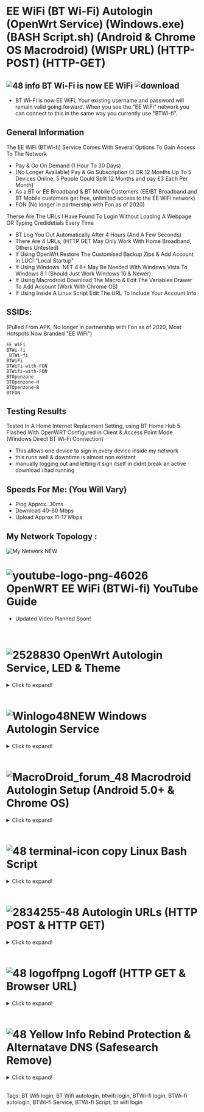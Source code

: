 # EE WiFi (BT Wi-Fi) Autologin (OpenWrt Service) (Windows.exe) (BASH Script.sh) (Android & Chrome OS Macrodroid) (WISPr URL) (HTTP-POST) (HTTP-GET)


## ![48 info](https://user-images.githubusercontent.com/11254983/166980034-691be097-a101-43bb-b44e-646f04299b87.png) BT Wi-Fi is now EE WiFi  ![download](https://github.com/aidanmacgregor/BTWi-Fi_Autologin_-_OpenWrt_Linux_ChromeOS_Android_Macrodroid_Windows.EXE/assets/11254983/196d7a5b-e3d7-415b-bf05-893b2f4f55e4) 
- BT Wi-Fi is now EE WiFi, Your existing username and password will remain valid going forward. When you see the "EE WiFi" network you can connect to this in the same way you currently use "BTWi-fi". </br>


## General Information
The EE WiFi (BTWi-fi) Service Comes With Several Options To Gain Access To The Network<br/>

- Pay & Go On Demand (1 Hour To 30 Days)
- (No Longer Available) Pay & Go Subscription (3 OR 12 Months Up To 5 Devices Online, 5 People Could Split 12 Months and pay £3 Each Per Month)
- As a BT or EE Broadband & BT Mobile Customers (EE/BT Broadband and BT Mobile customers get free, unlimited access to the EE WiFi network)
- FON (No longer in partnership with Fon as of 2020)

Therse Are The URLs I Have Found To Login Without Loading A Webpage OR Typing Credidetials Every Time<br/>

- BT Log You Out Automatically After 4 Hours (And A Few Seconds)
- There Are 4 URLs, (HTTP GET May Only Work With Home Broadband, Others Untested) 
- If Using OpenWrt Restore The Customised Backup Zips & Add Account In LUCI "Local Startup"
- If Using Windows .NET 4.6+ May Be Needed With Windows Vista To Windows 8.1 (Should Just Work Windows 10 & Newer)
- If Using Macrodroid Download The Macro & Edit The Variables Drawer To Add Account (Work With Chrome OS)
- If Using Inside A Linux Script Edit The URL To Include Your Account Info


## SSIDs:
(Pulled From APK, No longer in partnership with Fon as of 2020, Most Hotspots Now Branded "EE WiFi")
```
EE WiFi
BTWi-fi
_BTWi-fi
BTWiFi
BTWiFi-with-FON
BTWifi-with-FON
BTOpenzone
BTOpenzone-H
BTOpenzone-B
BTFON
```


## Testing Results
Tested In A Home Internet Replacment Setting, using BT Home Hub 5 Flashed With OpenWRT Configured in Client & Access Point Mode (Windows Direct BT Wi-Fi Connection)

- This allows one device to sign in every device inside my network <br/>
- this runs well & downtime is almost non existant <br/>
- manually logging out and letting it sign itself in didnt break an active download i had running


## Speeds For Me: (You Will Vary)
- Ping Approx. 30ms <br/>
- Download 40-60 Mbps <br/>
- Upload Approx 11-17 Mbps<br/>

## My Network Topology :
![My Network NEW](https://github.com/aidanmacgregor/EE_WiFi-BT_WiFi-Autologin-OpenWrt-Linux-ChromeOS-Android-Windows.EXE/assets/11254983/62d14cd3-e1a1-43cd-880b-860d3fa2d3ae)

# ![youtube-logo-png-46026](https://user-images.githubusercontent.com/11254983/164994883-0a78494e-ae24-4eee-bdbe-a165a7c7d890.png) OpenWRT EE WiFi (BTWi-fi) YouTube Guide
- Updated Video Planned Soon!
<br/>

# ![2528830](https://user-images.githubusercontent.com/11254983/164993973-1b534096-84a8-4785-bf39-ea177eea4274.png) OpenWrt Autologin Service, LED & Theme

<details>
  <summary>Click to expand!</summary><br/>
- Set Up OpenWrt With EE WiFi (BTWi-fi) & The Autologin Service, THEME & LED Service Also Availible


### ![48 info](https://user-images.githubusercontent.com/11254983/166980034-691be097-a101-43bb-b44e-646f04299b87.png) Install The tar.gz Files Using LUCI (System > Backup / Flash Firmware)
	
![Install](https://user-images.githubusercontent.com/11254983/173888569-542fbbdd-c7c9-41cf-8411-1eceed69610c.JPG)	

### Autologin Service (System > Startup)
	
![Startup (3)](https://user-images.githubusercontent.com/11254983/173452552-d591d1c8-edd6-460b-b9bf-39509da5fda1.JPG)

### Add Your Account (System > Startup > Local Startup)
	
![Local Startup (3)](https://user-images.githubusercontent.com/11254983/173452553-e6a26dde-2d85-478a-9c94-22dde81a19fc.JPG)

### ![10254536-48](https://github.com/aidanmacgregor/BTWi-Fi_Autologin_-_OpenWrt_Linux_ChromeOS_Android_Macrodroid_Windows.EXE/assets/11254983/60b4e9d1-52d9-4805-882f-16e90f6f60a4) OpenWrt Code & Downloads
    
[Login Service](https://github.com/aidanmacgregor/BTWi-Fi_Autologin_-_OpenWRT)
    
[LED Service](https://github.com/aidanmacgregor/BTWi-Fi_Autologin_-_OpenWRT/tree/main/OpenWrt%20Themes%20%26%20LED%20Service/OpenWrt%20LED%20Service)
    
[Themes](https://github.com/aidanmacgregor/BTWi-Fi_Autologin_-_OpenWRT/tree/main/OpenWrt%20Themes%20%26%20LED%20Service/OpenWrt%20Theme)
    
  </details><br/>


# ![Winlogo48NEW](https://user-images.githubusercontent.com/11254983/173395338-8a7c71f5-caf0-45e8-bb6f-0574fd4ec867.png) Windows Autologin Service

<details>
  <summary>Click to expand!</summary><br/>

- Automatic Login, Start On Boot, Always Online, Minimise System To Tray
- Works On All Windows 10 & Newer As Is
- Windows Vista, 7, 8 & 8.1 Needs .net 4.6 to be manually installed
- First Attempt At Making Windows Software

## Windows GUI
![BT Wi-Fi Windows App](https://user-images.githubusercontent.com/11254983/184173045-f6e5ce51-4128-44fb-9964-eadcf718cf71.png)
  
## ![48 info](https://user-images.githubusercontent.com/11254983/166980034-691be097-a101-43bb-b44e-646f04299b87.png) Features:
- New UI Design [[NEW v4]]
- Automatic Login To UK Wide BT Wi-Fi Hotspots
- Tray Icon Double Click To Restore & Minnimise [[NEW v5]]
- Tray Icon Will Bring Window To Front Focus [[NEW v5]]
- Close Will Minimise To Tray (Exit By Using Right Click On Tray Icon, This WONT Run The Log Out URL, If Log Out Is Needed Thet Stop Service First) [[NEW v4]]
- Tray Icon Changes (Red & Green) To Reflect Current Internet Status Status (Reccomend Dragging Moving It To always Show Next To Wi-Fi Icom) [[NEW v4]]
- Auto Run Regestery Key & Start Service At Boot Option
- Saves State & Settings Instsantly When Changing Allowing For Reboot etc... Without loosing Settings [[NEW v4]]
- Http Response Based Sucsess Check Text Box (Indicates Login Sucsess, No Bt Wi-Fi/Internet, Wrong Username OR Password/Account Type)
- BT Wi-Fi Map Link Included [[NEW v4]]
- Status Indicators For Running & Internet
- Login Count
- Logoff URL is Run On Stop Service (About 10 Second Delay On BT Side Fr Logout To Stop Internet)
- HTTP Post Request Used For Login & Logout
- Complete rewrite, import should work work visual studio [[NEW v4]]

## ![10254536-48](https://github.com/aidanmacgregor/BTWi-Fi_Autologin_-_OpenWrt_Linux_ChromeOS_Android_Macrodroid_Windows.EXE/assets/11254983/60b4e9d1-52d9-4805-882f-16e90f6f60a4) Windows Code & Downloads
[Login Service](https://github.com/aidanmacgregor/BT-Wi-Fi-Autologin-Windows)
</details><br/>


# ![MacroDroid_forum_48](https://user-images.githubusercontent.com/11254983/164982041-be7d0dd7-5c9a-4b24-a5a4-4e8f82a17bc5.png) Macrodroid Autologin Setup (Android 5.0+ & Chrome OS)
<details>
  <summary>Click to expand!</summary><br/>
- Automatic Login From An Android Device, With Alway Online, Charging Only Mode, Track The Number Of Logins & See How To Set Android Up As Wi-Fi Repeater 

## ![48 info](https://user-images.githubusercontent.com/11254983/166980034-691be097-a101-43bb-b44e-646f04299b87.png) Downoad From Play Store Template Availible In The Macrodroid Template Store!

![Screenshot_20220502-194637_MacroDroid](https://user-images.githubusercontent.com/11254983/166310061-5c8bb11f-a9ec-429a-aa6c-8796fb5f5a72.jpg)
  
## Macrodroid GUI (Edit Settings & Add Account Here)
<details>
  <summary>Click to expand!</summary><br/>
Settings & Information Here
<br/>
<br/>
	  
![3  Screenshot_20220415-230400_MacroDroid_copy_640x1422](https://user-images.githubusercontent.com/11254983/163649231-921d6e70-86e0-46d0-8064-635d2b450ab8.png) <br/>
 </details><br/>
	
## ![10254536-48](https://github.com/aidanmacgregor/BTWi-Fi_Autologin_-_OpenWrt_Linux_ChromeOS_Android_Macrodroid_Windows.EXE/assets/11254983/60b4e9d1-52d9-4805-882f-16e90f6f60a4) Android Code & Downloads

[Login Service](https://github.com/aidanmacgregor/BTWi-Fi_Autologin_-_Android_ChromeOS_Macrodroid)

   </details>	
   
   </details>
	</details><br/>


# ![48 terminal-icon copy](https://user-images.githubusercontent.com/11254983/164985283-235c64c3-415e-4cb1-8ce9-8967c23add8e.png) Linux Bash Script
<details>
  <summary>Click to expand!</summary><br/>

- This is a shell script to automate the sign in and always remain connected to EE WiFi (BTWi-fi), Designed To Be Light, Simple & fast
    
## Terminal Running
![WSL2](https://user-images.githubusercontent.com/11254983/173451001-cce58162-7475-4322-9744-fb842ce40209.JPG)

## ![10254536-48](https://github.com/aidanmacgregor/BTWi-Fi_Autologin_-_OpenWrt_Linux_ChromeOS_Android_Macrodroid_Windows.EXE/assets/11254983/60b4e9d1-52d9-4805-882f-16e90f6f60a4) Linux Code & Download
[Login Service](https://github.com/aidanmacgregor/BTWi-Fi_Autologin_-_Linux)
    
 </details><br/>


# ![2834255-48](https://github.com/aidanmacgregor/BTWi-Fi_Autologin_-_OpenWrt_Linux_ChromeOS_Android_Macrodroid_Windows.EXE/assets/11254983/58ee927b-880c-443b-84f2-1942aebbf042) Autologin URLs (HTTP POST & HTTP GET)

<details>
  <summary>Click to expand!</summary><br/>

- The RAW URLs the BT Service Uses To Login


## ![4700146-48](https://github.com/aidanmacgregor/BTWi-Fi_Autologin_-_OpenWrt_Linux_ChromeOS_Android_Macrodroid_Windows.EXE/assets/11254983/c71ee156-bd31-478b-b793-3ee025fe27e8) HTTP POST
<details>
  <summary>Click to expand!</summary><br/>

- HTTP POST URLs, These Should Work With All Account Types (EE Broadband Unknown)

### ![48 green icon](https://user-images.githubusercontent.com/11254983/164984530-03352fa6-2b61-427a-b92c-911b60fee1bb.png) Secure HTTP POST (With SSL Certificate)

(Normal Login Does NOT Work With Other DNS Settings EG. Google DNS)
- BT Home Broadband:
```
wget --no-check-certificate -O /dev/null --post-data "username=EMAIL&password=PASSWORD" https://www.btwifi.com:8443/tbbLogon
```
```
wget --no-check-certificate -O /dev/null --post-data "username=EMAIL&password=PASSWORD" https://ee-wifi.ee.co.uk/tbbLogon
```
  
- EE Wi-Fi (Pay & Go):
```
wget --no-check-certificate -O /dev/null --post-data "username=EMAIL&password=PASSWORD" https://www.btwifi.com:8443/ante
```
```
wget --no-check-certificate -O /dev/null --post-data "username=EMAIL&password=PASSWORD" https://ee-wifi.ee.co.uk/ante
```
  
- BT Buisness Broadband:
```
wget --no-check-certificate -O /dev/null --post-data "username=EMAIL&password=PASSWORD" https://www.btwifi.com:8443/ante?partnerNetwork=btb
```
```
wget --no-check-certificate -O /dev/null --post-data "username=EMAIL&password=PASSWORD" https://ee-wifi.ee.co.uk/ante?partnerNetwork=btb
```
<br/>

### ![48 red icon](https://user-images.githubusercontent.com/11254983/164984548-c5ebaa6f-e76a-4752-8700-ed836cc31165.png) Insecure HTTP POST (Must Allow Any Certificate)

(SSL Error, Works With Other DNS Settings EG. Google DNS)
- BT Home Broadband:
```
wget --no-check-certificate -O /dev/null --post-data "username=EMAIL&password=PASSWORD" https://192.168.23.21:8443/tbbLogon
```
```
wget --no-check-certificate -O /dev/null --post-data "username=EMAIL&password=PASSWORD" https://217.39.0.50/tbbLogon
```
```
wget --no-check-certificate -O /dev/null --post-data "username=EMAIL&password=PASSWORD" https://109.144.192.50/tbbLogon
```
  
- EE Wi-Fi (Pay & Go):
```
wget --no-check-certificate -O /dev/null --post-data "username=EMAIL&password=PASSWORD" https://192.168.23.21:8443/ante
```
```
wget --no-check-certificate -O /dev/null --post-data "username=EMAIL&password=PASSWORD" https://217.39.0.50/ante
```
```
wget --no-check-certificate -O /dev/null --post-data "username=EMAIL&password=PASSWORD" https://109.144.192.50/ante
```
  
- BT Buisness Broadband:
```
wget --no-check-certificate -O /dev/null --post-data "username=EMAIL&password=PASSWORD" https://www.btwifi.com:8443/ante?partnerNetwork=btb
```
```
wget --no-check-certificate -O /dev/null --post-data "username=EMAIL&password=PASSWORD" https://217.39.0.50/ante?partnerNetwork=btb
```
```
wget --no-check-certificate -O /dev/null --post-data "username=EMAIL&password=PASSWORD" https://109.144.192.50/ante?partnerNetwork=btb
```

</details>


## ![2555544-48](https://github.com/aidanmacgregor/BTWi-Fi_Autologin_-_OpenWrt_Linux_ChromeOS_Android_Macrodroid_Windows.EXE/assets/11254983/8837a11b-f942-4ee2-85c8-d6ed1384f327) HTTP GET (Browser URL bar)
<details>
  <summary>Click to expand!</summary><br/>

- HTTP GET URLs, This Has Been Tested With Home Broadband Accounts, Others Unknown

### ![48 green icon](https://user-images.githubusercontent.com/11254983/164993018-7814c4d6-baee-4602-aae1-a9def39702cd.png) Secure HTTP GET (With SSL Certificate)

(Normal Login, Does NOT Work With Other DNS Settings EG. Google DNS) <br/>

- https://www.btwifi.com:8443/wbacOpen?username=EMAIL&password=PASSWORD
- https://ee-wifi.ee.co.uk/wbacOpen?username=EMAIL&password=PASSWORD

### ![48 red icon](https://user-images.githubusercontent.com/11254983/164984548-c5ebaa6f-e76a-4752-8700-ed836cc31165.png) Insecure HTTP GET (Must Allow Any Certificate)

(SSL Error in Browser, Works With Other DNS Settings EG. Google DNS) <br/>

- https://192.168.23.21:8443/wbacOpen?username=EMAIL&password=PASSWORD
- https://217.39.0.50/wbacOpen?username=EMAIL&password=PASSWORD
- https://109.144.192.50/wbacOpen?username=EMAIL&password=PASSWORD

 
  </details>
</details><br/>


# ![48 logoffpng](https://user-images.githubusercontent.com/11254983/164995694-4273493d-8bb6-4df4-91b4-ba90b926ce6c.png) Logoff (HTTP GET & Browser URL)
<details>
  <summary>Click to expand!</summary><br/>

- These URLs can be used to manually log out

### ![48 green icon](https://user-images.githubusercontent.com/11254983/164993018-7814c4d6-baee-4602-aae1-a9def39702cd.png) Secure Page

(Normal Logoff, Does NOT Work With Other DNS Settings EG. Google DNS) <br/>

- https://www.btwifi.com:8443/accountLogoff/home?confirmed=true
- https://ee-wifi.ee.co.uk/accountLogoff/home?confirmed=true

### ![48 red icon](https://user-images.githubusercontent.com/11254983/164984548-c5ebaa6f-e76a-4752-8700-ed836cc31165.png) Insecure
    
(SSL Error in Browser, Works With Other DNS Settings EG. Google DNS) <br/>

- https://192.168.23.21:8443/accountLogoff/home?confirmed=true
- https://217.39.0.50/accountLogoff/home?confirmed=true
- https://109.144.192.50/accountLogoff/home?confirmed=true

</details><br/>


# ![48 Yellow Info](https://user-images.githubusercontent.com/11254983/164985697-861a5a64-e88a-4279-a317-13859676e50e.png) Rebind Protection & Alternatave DNS (Safesearch Remove)
 
 <details>
  <summary>Click to expand!</summary><br/>

- Useful Info (OpenWrt Guide Already Included These Steps)<br/>

- Rebind Protection Needs To Be "OFF" To Load The Login Page Using Browser "btwifi.com:8443"
- To Use Rebind Protection "ON" (OpenWrt Default) Use The Insecure URLs (Cert Warning) "192.168.23.21:8443"

## Im Using Google DNS on the internal network To Remove Forced Google Safe Search

- Chose Network > Interfaces From The Menu
- EDIT the LAN Interface<br/>

![Interfaces](https://user-images.githubusercontent.com/11254983/173432696-46497af9-22af-4df6-99eb-12e17bb6f4b9.JPG)

- Open DHCP Server Tab, Advanced, Under DHCP-Options ADD
```
6,8.8.8.8,8.8.4.4
```
 ![dhcp options](https://user-images.githubusercontent.com/11254983/173432775-b3fa400d-aca2-465f-9096-86213073847f.JPG)

</details><br/>


Tags: BT Wifi login, BT Wifi autologin, btwifi login, BTWi-fi login, BTWi-fi autologin, BTWi-fi Service, BTWi-fi Script, bt wifi login
